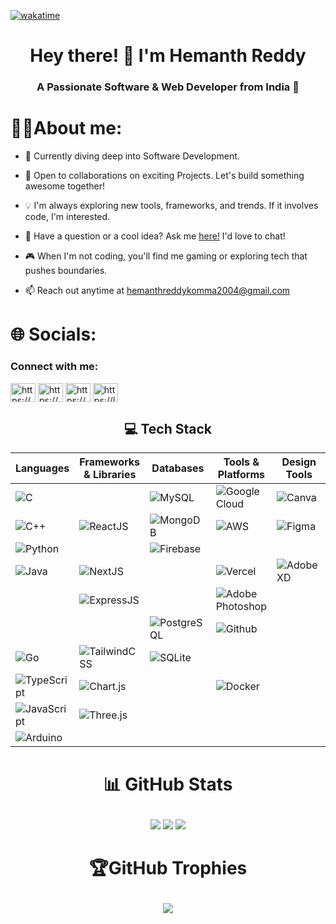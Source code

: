 

[![wakatime](https://wakatime.com/badge/user/d4f21e3d-6c5a-4463-b163-cc751fd58542.svg)](https://wakatime.com/@d4f21e3d-6c5a-4463-b163-cc751fd58542)
<h1 align="center">Hey there! 👋 I'm Hemanth Reddy</h1> 
<h3 align="center">A Passionate Software & Web Developer from India 🚀</h3>

# 👨‍💻About me:

- 🔭 Currently diving deep into Software Development.

- 🤝 Open to collaborations on exciting Projects. Let's build something awesome together!

- 💡 I'm always exploring new tools, frameworks, and trends. If it involves code, I'm interested.

- 💬 Have a question or a cool idea? Ask me <a href="https://github.com/hemanthreddy-komma/hemanthreddy-komma/issues">here!</a> I'd love to chat!

- 🎮 When I'm not coding, you'll find me gaming or exploring tech that pushes boundaries.

- 📫 Reach out anytime at hemanthreddykomma2004@gmail.com


# 🌐 Socials:
<h3 align="left">Connect with me:</h3>
<p align="left">
<a href="https://linkedin.com/https://www.linkedin.com/in/komma-hemanth-reddy-964269270/" target="blank"><img align="center" src="https://raw.githubusercontent.com/rahuldkjain/github-profile-readme-generator/master/src/images/icons/Social/linked-in-alt.svg" alt="https://www.linkedin.com/in/komma-hemanth-reddy-964269270/" height="30" width="40" /></a>
<a href="https://instagram.com/https://www.instagram.com/hemanth__reddy__k_/?hl=en" target="blank"><img align="center" src="https://raw.githubusercontent.com/rahuldkjain/github-profile-readme-generator/master/src/images/icons/Social/instagram.svg" alt="https://www.instagram.com/hemanth__reddy__k_/" height="30" width="40" /></a>
<a href="https://www.codechef.com/users/https://www.codechef.com/users/hemanthreddyk3" target="blank"><img align="center" src="https://cdn.jsdelivr.net/npm/simple-icons@3.1.0/icons/codechef.svg" alt="https://www.codechef.com/users/hemanthreddyk3" height="30" width="40" /></a>
<a href="https://www.leetcode.com/https://leetcode.com/HemanthKomma/" target="blank"><img align="center" src="https://raw.githubusercontent.com/rahuldkjain/github-profile-readme-generator/master/src/images/icons/Social/leet-code.svg" alt="https://leetcode.com/HemanthKomma/" height="30" width="40" /></a>


<h2 align="center">💻 Tech Stack</h2>

<div align="center">

| Languages     | Frameworks & Libraries | Databases    | Tools & Platforms | Design Tools  |
| ------------- | ---------------------- | ------------ | ----------------- | ------------- |
| ![C](https://img.shields.io/badge/c-%2300599C.svg?style=for-the-badge&logo=c&logoColor=white) | | ![MySQL](https://img.shields.io/badge/mysql-%2300f.svg?style=for-the-badge&logo=mysql&logoColor=white) | ![Google Cloud](https://img.shields.io/badge/Google%20Cloud-%234285F4.svg?style=for-the-badge&logo=google-cloud&logoColor=white) | ![Canva](https://img.shields.io/badge/Canva-%2300C4CC.svg?style=for-the-badge&logo=Canva&logoColor=white) |
| ![C++](https://img.shields.io/badge/c++-%2300599C.svg?style=for-the-badge&logo=c%2B%2B&logoColor=white) | ![ReactJS](https://img.shields.io/badge/react-%2320232a.svg?style=for-the-badge&logo=react&logoColor=%2361DAFB) | ![MongoDB](https://img.shields.io/badge/MongoDB-%234ea94b.svg?style=for-the-badge&logo=mongodb&logoColor=white) | ![AWS](https://img.shields.io/badge/aws-%23232F3E.svg?style=for-the-badge&logo=amazon-aws&logoColor=white) | ![Figma](https://img.shields.io/badge/Figma-%23F24E1E.svg?style=for-the-badge&logo=figma&logoColor=white) |
| ![Python](https://img.shields.io/badge/python-3670A0?style=for-the-badge&logo=python&logoColor=ffdd54) | | ![Firebase](https://img.shields.io/badge/firebase-%23039BE5.svg?style=for-the-badge&logo=firebase) |  | |
| ![Java](https://img.shields.io/badge/Java-ED8B00?style=for-the-badge&logo=openjdk&logoColor=white) | ![NextJS](https://img.shields.io/badge/next.js-%23000000.svg?style=for-the-badge&logo=nextdotjs&logoColor=white) | | ![Vercel](https://img.shields.io/badge/vercel-%23000000.svg?style=for-the-badge&logo=vercel&logoColor=white) | ![AdobeXD](https://img.shields.io/badge/Adobe%20XD-470137?style=for-the-badge&logo=adobexd&logoColor=FF61F6) |
| | ![ExpressJS](https://img.shields.io/badge/express.js-%23404d59.svg?style=for-the-badge&logo=express&logoColor=white) |  | ![Adobe Photoshop](https://img.shields.io/badge/Adobe%20Photoshop-31A8FF.svg?style=for-the-badge&logo=adobe-photoshop&logoColor=white) |
|  |  | ![PostgreSQL](https://img.shields.io/badge/Postgres-%23316192.svg?style=for-the-badge&logo=postgresql&logoColor=white) | ![Github](https://img.shields.io/badge/github-%23181717.svg?style=for-the-badge&logo=github&logoColor=white) |  |
| ![Go](https://img.shields.io/badge/Go-00ADD8.svg?style=for-the-badge&logo=go&logoColor=white) | ![TailwindCSS](https://img.shields.io/badge/tailwindcss-%2338B2AC.svg?style=for-the-badge&logo=tailwind-css&logoColor=white) | ![SQLite](https://img.shields.io/badge/sqlite-%2307405e.svg?style=for-the-badge&logo=sqlite&logoColor=white) |  | |
| ![TypeScript](https://img.shields.io/badge/typescript-%23007ACC.svg?style=for-the-badge&logo=typescript&logoColor=white) | ![Chart.js](https://img.shields.io/badge/chart.js-F5788D.svg?style=for-the-badge&logo=chart.js&logoColor=white) |  | ![Docker](https://img.shields.io/badge/docker-%232496ED.svg?style=for-the-badge&logo=docker&logoColor=white) | |
| ![JavaScript](https://img.shields.io/badge/javascript-%23323330.svg?style=for-the-badge&logo=javascript&logoColor=%23F7DF1E) | ![Three.js](https://img.shields.io/badge/threejs-black?style=for-the-badge&logo=three.js&logoColor=white) |  |  | |
| ![Arduino](https://img.shields.io/badge/Arduino-00979D.svg?style=for-the-badge&logo=arduino&logoColor=white) |  |  | | |

</div>


# <p align="center">📊 GitHub Stats </p>
<p align="center">
<img src="https://github-readme-stats.vercel.app/api?username=hemanthreddy-komma&theme=dark&hide_border=true&include_all_commits=false&count_private=false"/> <img src="https://github-readme-streak-stats.herokuapp.com/?user=hemanthreddy-komma&theme=dark&hide_border=true" />
 <img  src="https://github-readme-activity-graph.vercel.app/graph?username=hemanthreddy-komma&bg_color=21232a&color=a8eeff&line=61dafb&point=f0fcff&area=true&hide_border=false" />
 </p>

# <p align="center">🏆GitHub Trophies</p>
<p align="center"><img src="https://github-profile-trophy.vercel.app/?username=hemanthreddy-komma&theme=radical&no-frame=false&no-bg=true&margin-w=4"></p>
